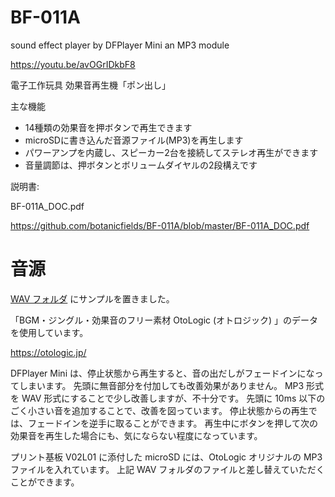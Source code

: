# BF-011A
sound effect player by DFPlayer Mini an MP3 module

https://youtu.be/avOGrIDkbF8

電子工作玩具
効果音再生機「ポン出し」

主な機能

-	14種類の効果音を押ボタンで再生できます
- microSDに書き込んだ音源ファイル(MP3)を再生します
- パワーアンプを内蔵し、スピーカー2台を接続してステレオ再生ができます
- 音量調節は、押ボタンとボリュームダイヤルの2段構えです

説明書:

BF-011A_DOC.pdf

https://github.com/botanicfields/BF-011A/blob/master/BF-011A_DOC.pdf

# 音源

[WAV フォルダ](https://github.com/botanicfields/BF-011A/tree/master/wav) にサンプルを置きました。

「BGM・ジングル・効果音のフリー素材 OtoLogic (オトロジック) 」のデータを使用しています。

https://otologic.jp/

DFPlayer Mini は、停止状態から再生すると、音の出だしがフェードインになってしまいます。
先頭に無音部分を付加しても改善効果がありません。
MP3 形式を WAV 形式にすることで少し改善しますが、不十分です。
先頭に 10ms 以下のごく小さい音を追加することで、改善を図っています。
停止状態からの再生では、フェードインを逆手に取ることができます。
再生中にボタンを押して次の効果音を再生した場合にも、気にならない程度になっています。

プリント基板 V02L01 に添付した microSD には、OtoLogic オリジナルの MP3 ファイルを入れています。
上記 WAV フォルダのファイルと差し替えていただくことができます。
